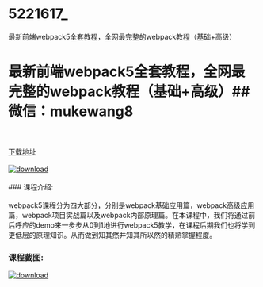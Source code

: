 # 5221617_
最新前端webpack5全套教程，全网最完整的webpack教程（基础+高级）
# 最新前端webpack5全套教程，全网最完整的webpack教程（基础+高级）## 微信：mukewang8
<br/></br>[下载地址](http://www.36tz.cn/article/5221617 "下载地址")
<br/></br>[![download](http://36tz.cn/muke_img/2021_11_1-29-300x127.png "下载地址")](http://www.36tz.cn/article/5221617 "下载地址")
<br/></br>### 课程介绍:<br/></br>webpack5课程分为四大部分，分别是webpack基础应用篇，webpack高级应用篇，webpack项目实战篇以及webpack内部原理篇。在本课程中，我们将通过前后呼应的demo来一步步从0到1地进行webpack5教学，在课程后期我们也将学到更低层的原理知识。从而做到知其然并知其所以然的精熟掌握程度。

### 课程截图:
[![download](http://36tz.cn/muke_img/2021_11_2-27.png "下载地址")](http://www.36tz.cn/article/5221617 "下载地址")
